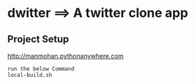 # dwitter ==> A twitter clone app


## Project Setup
http://manmohan.pythonanywhere.com
```
run the below Command
local-build.sh

```

